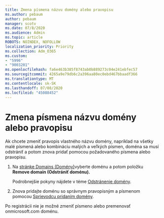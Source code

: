 ```yaml
---
title: Zmena písmena názvu domény alebo pravopisu
ms.author: pebaum
author: pebaum
manager: scotv
ms.date: 07/8/2020
ms.audience: Admin
ms.topic: article
ROBOTS: NOINDEX, NOFOLLOW
localization_priority: Priority
ms.collection: Adm_O365
ms.custom:
- "5996"
- "9003201"
ms.openlocfilehash: fa6e463b385f8743ab0b889273c04e241ebfec57
ms.sourcegitcommit: 4265a9e79db6c2a396aa80ec0ebd467bbaadf366
ms.translationtype: MT
ms.contentlocale: sk-SK
ms.lasthandoff: 07/08/2020
ms.locfileid: "45088452"
---
```

# <a name="change-a-domain-name-letter-case-or-spelling"></a>Zmena písmena názvu domény alebo pravopisu

Ak chcete zmeniť pravopis vlastného názvu domény, napríklad na všetky malé písmená alebo kombináciu malých a veľkých písmen, doména sa musí odstrániť a potom znova pridať pomocou požadovaného písmena alebo pravopisu.

1. Na [stránke Domains (Domény)](https://portal.office.com/adminportal/home#/Domains)vyberte doménu a potom položku **Remove domain (Odstrániť doménu).**</br>

    Podrobnejšie pokyny nájdete v téme [Odstránenie domény](https://docs.microsoft.com/microsoft-365/admin/get-help-with-domains/remove-a-domain?view=o365-worldwide).

2. Znova pridajte doménu so správnym pravopisným a písmenom pomocou [Sprievodcu pridaním domény](https://portal.office.com/adminportal/home#/Domains/Wizard).

Po registrácii nie je možné zmeniť písmeno alebo premenovať onmicrosoft.com doménu.